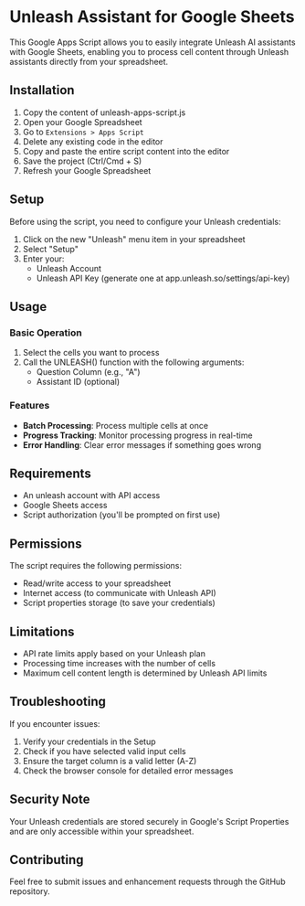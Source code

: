 # Unleash Assistant for Google Sheets

This Google Apps Script allows you to easily integrate Unleash AI assistants with Google Sheets, enabling you to process cell content through Unleash assistants directly from your spreadsheet.

## Installation

1. Copy the content of unleash-apps-script.js
2. Open your Google Spreadsheet
3. Go to `Extensions > Apps Script`
4. Delete any existing code in the editor
5. Copy and paste the entire script content into the editor
6. Save the project (Ctrl/Cmd + S)
7. Refresh your Google Spreadsheet

## Setup

Before using the script, you need to configure your Unleash credentials:

1. Click on the new "Unleash" menu item in your spreadsheet
2. Select "Setup"
3. Enter your:
   - Unleash Account
   - Unleash API Key (generate one at app.unleash.so/settings/api-key)

## Usage

### Basic Operation

1. Select the cells you want to process
2. Call the UNLEASH() function with the following arguments:
   - Question Column (e.g., "A")
   - Assistant ID (optional)

### Features

- **Batch Processing**: Process multiple cells at once
- **Progress Tracking**: Monitor processing progress in real-time
- **Error Handling**: Clear error messages if something goes wrong

## Requirements

- An unleash account with API access
- Google Sheets access
- Script authorization (you'll be prompted on first use)

## Permissions

The script requires the following permissions:

- Read/write access to your spreadsheet
- Internet access (to communicate with Unleash API)
- Script properties storage (to save your credentials)

## Limitations

- API rate limits apply based on your Unleash plan
- Processing time increases with the number of cells
- Maximum cell content length is determined by Unleash API limits

## Troubleshooting

If you encounter issues:

1. Verify your credentials in the Setup
2. Check if you have selected valid input cells
3. Ensure the target column is a valid letter (A-Z)
4. Check the browser console for detailed error messages

## Security Note

Your Unleash credentials are stored securely in Google's Script Properties and are only accessible within your spreadsheet.

## Contributing

Feel free to submit issues and enhancement requests through the GitHub repository.
